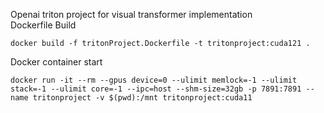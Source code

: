 Openai triton project for visual transformer implementation  
Dockerfile Build  
```
docker build -f tritonProject.Dockerfile -t tritonproject:cuda121 .
```
Docker container start
```
docker run -it --rm --gpus device=0 --ulimit memlock=-1 --ulimit stack=-1 --ulimit core=-1 --ipc=host --shm-size=32gb -p 7891:7891 --name tritonproject -v $(pwd):/mnt tritonproject:cuda11
```
